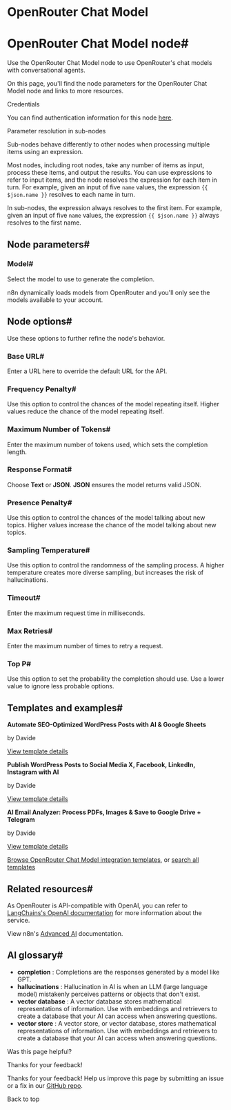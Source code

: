 # OpenRouter Chat Model

[ ](https://github.com/n8n-io/n8n-docs/edit/main/docs/integrations/builtin/cluster-nodes/sub-nodes/n8n-nodes-langchain.lmchatopenrouter.md "Edit this page")

# OpenRouter Chat Model node#

Use the OpenRouter Chat Model node to use OpenRouter's chat models with conversational agents.

On this page, you'll find the node parameters for the OpenRouter Chat Model node and links to more resources.

Credentials

You can find authentication information for this node [here](../../../credentials/openrouter/).

Parameter resolution in sub-nodes

Sub-nodes behave differently to other nodes when processing multiple items using an expression.

Most nodes, including root nodes, take any number of items as input, process these items, and output the results. You can use expressions to refer to input items, and the node resolves the expression for each item in turn. For example, given an input of five `name` values, the expression `{{ $json.name }}` resolves to each name in turn.

In sub-nodes, the expression always resolves to the first item. For example, given an input of five `name` values, the expression `{{ $json.name }}` always resolves to the first name.

## Node parameters#

### Model#

Select the model to use to generate the completion.

n8n dynamically loads models from OpenRouter and you'll only see the models available to your account.

## Node options#

Use these options to further refine the node's behavior.

### Base URL#

Enter a URL here to override the default URL for the API.

### Frequency Penalty#

Use this option to control the chances of the model repeating itself. Higher values reduce the chance of the model repeating itself.

### Maximum Number of Tokens#

Enter the maximum number of tokens used, which sets the completion length.

### Response Format#

Choose **Text** or **JSON**. **JSON** ensures the model returns valid JSON.

### Presence Penalty#

Use this option to control the chances of the model talking about new topics. Higher values increase the chance of the model talking about new topics.

### Sampling Temperature#

Use this option to control the randomness of the sampling process. A higher temperature creates more diverse sampling, but increases the risk of hallucinations.

### Timeout#

Enter the maximum request time in milliseconds.

### Max Retries#

Enter the maximum number of times to retry a request.

### Top P#

Use this option to set the probability the completion should use. Use a lower value to ignore less probable options. 

## Templates and examples#

**Automate SEO-Optimized WordPress Posts with AI & Google Sheets**

by Davide

[View template details](https://n8n.io/workflows/3085-automate-seo-optimized-wordpress-posts-with-ai-and-google-sheets/)

**Publish WordPress Posts to Social Media X, Facebook, LinkedIn, Instagram with AI**

by Davide

[View template details](https://n8n.io/workflows/3086-publish-wordpress-posts-to-social-media-x-facebook-linkedin-instagram-with-ai/)

**AI Email Analyzer: Process PDFs, Images & Save to Google Drive + Telegram**

by Davide

[View template details](https://n8n.io/workflows/3169-ai-email-analyzer-process-pdfs-images-and-save-to-google-drive-telegram/)

[Browse OpenRouter Chat Model integration templates](https://n8n.io/integrations/openrouter-chat-model/), or [search all templates](https://n8n.io/workflows/)

## Related resources#

As OpenRouter is API-compatible with OpenAI, you can refer to [LangChains's OpenAI documentation](https://js.langchain.com/docs/integrations/chat/openai/) for more information about the service.

View n8n's [Advanced AI](../../../../../advanced-ai/) documentation.

## AI glossary#

  * **completion** : Completions are the responses generated by a model like GPT.
  * **hallucinations** : Hallucination in AI is when an LLM (large language model) mistakenly perceives patterns or objects that don't exist.
  * **vector database** : A vector database stores mathematical representations of information. Use with embeddings and retrievers to create a database that your AI can access when answering questions.
  * **vector store** : A vector store, or vector database, stores mathematical representations of information. Use with embeddings and retrievers to create a database that your AI can access when answering questions.

Was this page helpful? 

Thanks for your feedback! 

Thanks for your feedback! Help us improve this page by submitting an issue or a fix in our [GitHub repo](https://github.com/n8n-io/n8n-docs). 

Back to top 
